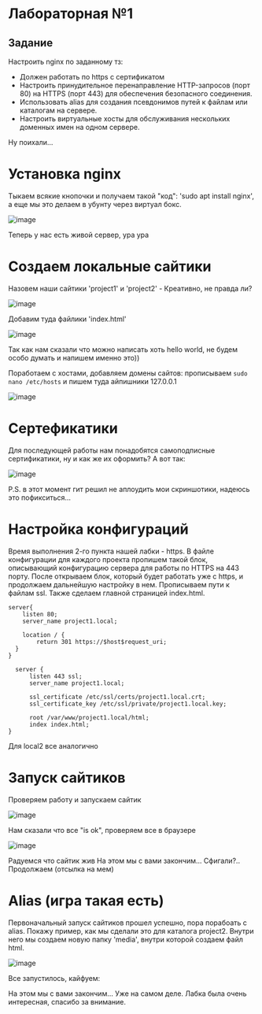 # Лабораторная №1

## Задание
Настроить nginx по заданному тз:
* Должен работать по https c сертификатом
* Настроить принудительное перенаправление HTTP-запросов (порт 80) на HTTPS (порт 443) для обеспечения безопасного соединения.
* Использовать alias для создания псевдонимов путей к файлам или каталогам на сервере.
* Настроить виртуальные хосты для обслуживания нескольких доменных имен на одном сервере.

Ну поихали... 
# Установка nginx

Тыкаем всякие кнопочки и получаем такой "код": 'sudo apt install nginx', а еще мы это делаем в убунту через виртуал бокс.

![image](https://github.com/user-attachments/assets/733d22fe-1296-44ac-ac45-a6185e897f19)

Теперь у нас есть живой сервер, ура ура

# Создаем локальные сайтики

Назовем наши сайтики 'project1' и 'project2' - Креативно, не правда ли?

![image](https://github.com/user-attachments/assets/c2c36a12-5779-41cb-979b-753aa0e04a59)

Добавим туда файлики 'index.html'

![image](https://github.com/user-attachments/assets/dedb6c03-38c2-4cd1-b942-092020b7ee3d)

Так как нам сказали что можно написать хоть hello world, не будем особо думать и напишем именно это))

Поработаем с хостами, добавляем домены сайтов: прописываем `sudo nano /etc/hosts` и пишем туда айпишники 127.0.0.1

![image](https://github.com/user-attachments/assets/bfa67ad8-1e4a-4c9d-ae60-42d169ff8bdc)

# Сертефикатики

Для последующей работы нам понадобятся самоподписные сертификатики, ну и как же их оформить? А вот так:

![image](https://github.com/user-attachments/assets/6b222c17-a146-4ec0-bfc9-dd8d98195347)


P.S. в этот момент гит решил не аплоудить мои скриншотики, надеюсь это пофикситься...

# Настройка конфигураций

Время выполнения 2-го пункта нашей лабки - https.
В файле конфигурации для каждого проекта пропишем такой блок, описывающий конфигурацию сервера для работы по HTTPS на 443 порту. После открываем блок, который будет работать уже с https, и продолжаем дальнейшую настройку в нем.  Прописываем пути к файлам ssl. Также сделаем главной страницей index.html.

```
server{
    listen 80;
    server_name project1.local;

    location / {
        return 301 https://$host$request_uri;
  }
} 

  server {
      listen 443 ssl;
      server_name project1.local;

      ssl_certificate /etc/ssl/certs/project1.local.crt;
      ssl_certificate_key /etc/ssl/private/project1.local.key;

      root /var/www/project1.local/html;
      index index.html;
}
```
Для local2 все аналогично

# Запуск сайтиков

Проверяем работу и запускаем сайтик

![image](https://github.com/user-attachments/assets/7eafb353-ffc6-4b1e-a1d4-86ed3be555a8)

Нам сказали что все "is ok", проверяем все в браузере

![image](https://github.com/user-attachments/assets/ff9e3456-9989-4ce4-905f-d9bafc055514)

Радуемся что сайтик жив
На этом мы с вами закончим... Сфигали?.. Продолжаем (отсылка на мем)
# Alias (игра такая есть)
Первоначальный запуск сайтиков прошел успешно, пора порабоать с alias.
Покажу пример, как мы сделали это для каталога project2. Внутри него мы создаем новую папку 'media', внутри которой создаем файл html.

![image](https://github.com/user-attachments/assets/85dfb4aa-4612-4749-8624-f36ac267723d)

Все запустилось, кайфуем:


На этом мы с вами закончим... Уже на самом деле.
Лабка была очень интересная, спасибо за внимание.
